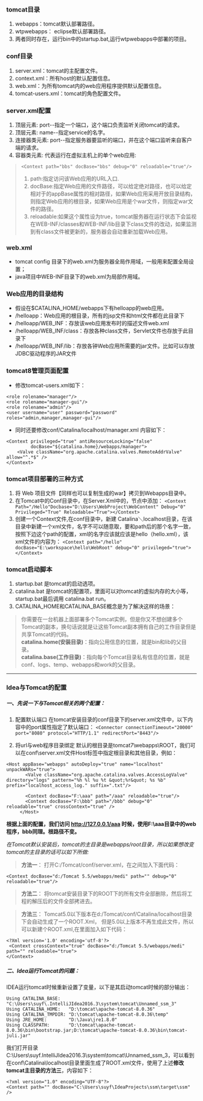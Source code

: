 ### tomcat目录
1. webapps：tomcat默认部署路径。
2. wtpwebapps： eclipse默认部署路径。
3. 两者同时存在，运行bin中的startup.bat,运行wtpwebapps中部署的项目。

### conf目录
1. server.xml：tomcat的主配置文件。
2. context.xml：所有host的默认配置信息。
3. web.xml：为所有tomcat内的web应用程序提供默认配置信息。
4. tomcat-users.xml：tomcat的角色配置文件。

### server.xml配置
1. 顶层元素<Server>: port--指定一个端口，这个端口负责监听关闭tomcat的请求。
2. 顶层元素<Service>: name--指定service的名字。
3. 连接器类元素<Connector>: port--指定服务器要监听的端口，并在这个端口监听来自客户端的请求。
4. 容器类元素<Context>: 代表运行在虚拟主机上的单个web应用:
> `<Context path="bbs" docBase="bbs" debug="0" reloadable="true"/>`
> 1. path:指定访问该Web应用的URL入口.  
> 2. docBase:指定Web应用的文件路径，可以给定绝对路径，也可以给定相对于<Host>的appBase属性的相对路径，如果Web应用采用开放目录结构，则指定Web应用的根目录，如果Web应用是个war文件，则指定war文件的路径。
>3. reloadable:如果这个属性设为true，tomcat服务器在运行状态下会监视在WEB-INF/classes和WEB-INF/lib目录下class文件的改动，如果监测到有class文件被更新的，服务器会自动重新加载Web应用。

### web.xml
* tomcat config 目录下的web.xml为服务器全局作用域，一般用来配置全局设置；
* java项目中WEB-INF目录下的web.xml为局部作用域。

### Web应用的目录结构
* 假设在$CATALINA_HOME/webapps下有helloapp的web应用。
* /helloapp：Web应用的根目录，所有的jsp文件和html文件都在此目录下
* /helloapp/WEB_INF：存放该web应用发布时的描述文件web.xml
* /helloapp/WEB_INF/class：存放各种class文件，Servlet文件也存放于此目录下
* /helloapp/WEB_INF/lib：存放各钟Web应用所需要的jar文件。比如可以存放JDBC驱动程序的JAR文件

### tomcat8管理页面配置
* 修改tomcat-users.xml如下：
```
<role rolename="manager"/>
<role rolename="manager-gui"/>
<role rolename="admin"/>
<user username="user" password="password" roles="admin,manager,manager-gui"/>
```
* 同时还要修改conf/Catalina/localhost/manager.xml 内容如下：
```
<Context privileged="true" antiResourceLocking="false"
         docBase="${catalina.home}/webapps/manager">
    <Valve className="org.apache.catalina.valves.RemoteAddrValve" allow="^.*$" />
</Context>
```

### tomcat项目部署的三种方式
1. 将 Web 项目文件【同样也可以复制生成的war】拷贝到Webapps目录中。
2. 在Tomcat中的Conf目录中，在Server.Xml中的，<Host/>节点中添加：
`<Context Path="/Hello"Docbase="D:\Users\WebProject\WebContent" Debug="0" Privileged="True" Reloadable="True"></Context>`
3. 创建一个Context文件,在conf目录中，新建 Catalina＼localhost目录，在该目录中新建一个xml文件，名字不可以随意取，要和path后的那个名字一致，按照下边这个path的配置，xml的名字应该就应该是hello（hello.xml），该xml文件的内容为：
`<Context path="/hello" docBase="E:\workspace\hello\WebRoot" debug="0" privileged="true"></Context>`

### tomcat启动脚本
1. startup.bat 是tomcat的启动选项。
2. catalina.bat 是tomcat的配置项，里面可以对tomcat的虚拟内存的大小等，startup.bat最后调用 catalina.bat run。
3. CATALINA_HOME和CATALINA_BASE概念是为了解决这样的场景：
> 你需要在一台机器上面部署多个Tomcat实例，但是你又不想创建多个Tomcat的副本，换句话说就是让这些Tomcat副本拥有自己的工作目录但是共享Tomcat的代码。  
> **catalina.home(安装目录)**：指向公用信息的位置，就是bin和lib的父目录。  
> **catalina.base(工作目录)**：指向每个Tomcat目录私有信息的位置，就是conf、logs、temp、webapps和work的父目录。

---

### Idea与Tomcat的配置
##### 一、先说一下与Tomcat相关的两个配置：
1. 配置默认端口
 在tomcat安装目录的conf目录下的server.xml文件中，以下内容中的port属性指定了默认端口：
 `<Connector connectionTimeout="20000" port="8080" protocol="HTTP/1.1" redirectPort="8443"/>`

2. 将url与web程序目录绑定
 默认的根目录是tomcat7\webapps\ROOT，我们可以在conf\server.xml文件Host标签中指定根目录和其他目录，例如：
 ```
 <Host appBase="webapps" autoDeploy="true" name="localhost" unpackWARs="true">
        <Valve className="org.apache.catalina.valves.AccessLogValve" directory="logs" pattern="%h %l %u %t &quot;%r&quot; %s %b" prefix="localhost_access_log." suffix=".txt"/>

        <Context docBase="F:\aaa" path="/aaa" reloadable="true"/>
        <Context docBase="F:\bbb" path="/bbb" debug="0"
reloadable="true" crossContext="true" />
      </Host>
 ```
 **根据上面的配置，我们访问 http://127.0.0.1/aaa 时候，使用F:\aaa目录中的web程序，bbb同理。根路径不变。**

 _在Tomcat默认安装后，tomcat的主目录是webapps/root目录，所以如果想改变tomcat的主目录的话可以如下所做:_
 > **方法一**：
 打开C:/Tomcat/conf/server.xml，在<host></host>之间加入下面代码：  
 ```
 <Context docBase="d:/Tomcat 5.5/webapps/medi" path="" debug="0"  reloadable="true"/>
 ```

 >**方法二**：
  将tomcat安装目录下的ROOT下的所有文件全部删除，然后将工程的解压后的文件全部拷进去。

 >**方法三**：
 Tomcat5.0以下版本在d:/Tomcat/conf/Catalina/localhost目录下会自动生成了一个ROOT.Xml，
 但是5.0以上版本不再生成此文件，所以可以新建个ROOT.xml,在里面加入如下代码：
 ```
 <?Xml version='1.0' encoding='utf-8'?>
  <Context crossContext="true" docBase="d:/Tomcat 5.5/webapps/medi" path="" reloadable="true">
</Context>
 ```

##### 二、Idea运行Tomcat的问题：
IDEA运行tomcat时候重新设置了变量，以下是其启动tomcat时候的部分输出：
```
Using CATALINA_BASE:   "C:\Users\suyf\.IntelliJIdea2016.3\system\tomcat\Unnamed_ssm_3"
Using CATALINA_HOME:   "D:\tomcat\apache-tomcat-8.0.36"
Using CATALINA_TMPDIR: "D:\tomcat\apache-tomcat-8.0.36\temp"
Using JRE_HOME:        "D:\Java\jre1.8.0"
Using CLASSPATH:       "D:\tomcat\apache-tomcat-8.0.36\bin\bootstrap.jar;D:\tomcat\apache-tomcat-8.0.36\bin\tomcat-juli.jar"
```
我们打开目录C:\Users\suyf\.IntelliJIdea2016.3\system\tomcat\Unnamed_ssm_3，可以看到在conf\Catalina\localhost目录里面生成了ROOT.xml文件，使用了上述**修改tomcat主目录的方法三**，内容如下：
```
<?xml version="1.0" encoding="UTF-8"?>
<Context path="" docBase="C:\Users\suyf\IdeaProjects\ssm\target\ssm" />
```

